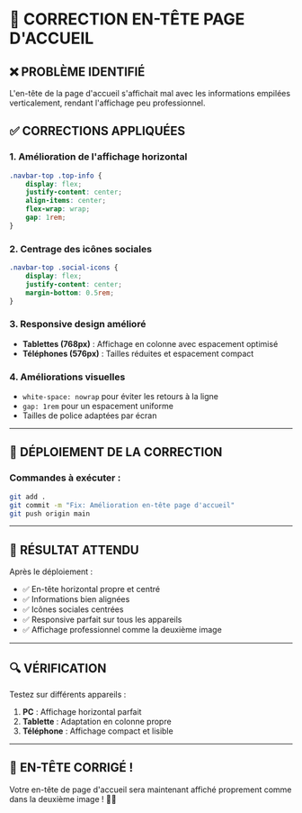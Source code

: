 # 📱 CORRECTION EN-TÊTE PAGE D'ACCUEIL

## ❌ PROBLÈME IDENTIFIÉ
L'en-tête de la page d'accueil s'affichait mal avec les informations empilées verticalement, rendant l'affichage peu professionnel.

## ✅ CORRECTIONS APPLIQUÉES

### **1. Amélioration de l'affichage horizontal**
```css
.navbar-top .top-info {
    display: flex;
    justify-content: center;
    align-items: center;
    flex-wrap: wrap;
    gap: 1rem;
}
```

### **2. Centrage des icônes sociales**
```css
.navbar-top .social-icons {
    display: flex;
    justify-content: center;
    margin-bottom: 0.5rem;
}
```

### **3. Responsive design amélioré**
- **Tablettes (768px)** : Affichage en colonne avec espacement optimisé
- **Téléphones (576px)** : Tailles réduites et espacement compact

### **4. Améliorations visuelles**
- `white-space: nowrap` pour éviter les retours à la ligne
- `gap: 1rem` pour un espacement uniforme
- Tailles de police adaptées par écran

---

## 🚀 DÉPLOIEMENT DE LA CORRECTION

### **Commandes à exécuter :**

```bash
git add .
git commit -m "Fix: Amélioration en-tête page d'accueil"
git push origin main
```

---

## 🎯 RÉSULTAT ATTENDU

Après le déploiement :
- ✅ En-tête horizontal propre et centré
- ✅ Informations bien alignées
- ✅ Icônes sociales centrées
- ✅ Responsive parfait sur tous les appareils
- ✅ Affichage professionnel comme la deuxième image

---

## 🔍 VÉRIFICATION

Testez sur différents appareils :
1. **PC** : Affichage horizontal parfait
2. **Tablette** : Adaptation en colonne propre
3. **Téléphone** : Affichage compact et lisible

---

## 🎉 EN-TÊTE CORRIGÉ !

Votre en-tête de page d'accueil sera maintenant affiché proprement comme dans la deuxième image ! 🚀📱

